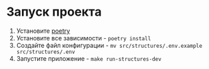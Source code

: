 # Запуск проекта
1. Установите [poetry](https://python-poetry.org/docs/#installation)
2. Установите все зависимости - `poetry install`
3. Создайте файл конфигурации - `mv src/structures/.env.example src/structures/.env`
3. Запустите приложение - `make run-structures-dev`
